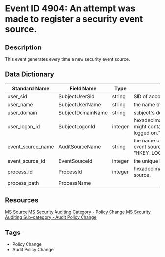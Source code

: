 # Event ID 4904: An attempt was made to register a security event source.

## Description
This event generates every time a new security event source.

## Data Dictionary
|Standard Name|Field Name|Type|Description|Sample Value|
|---|---|---|---|---|
|user_sid|SubjectUserSid|string|SID of account that made an attempt to register a security event source.|S-1-5-18|
|user_name|SubjectUserName|string|the name of the account that made an attempt to register a security event source.|DC01$|
|user_domain|SubjectDomainName|string|subject's domain or computer name.|CONTOSO|
|user_logon_id|SubjectLogonId|integer|hexadecimal value that can help you correlate this event with recent events that might contain the same Logon ID, for example, "4624: An account was successfully logged on."|0x3e7|
|event_source_name|AuditSourceName|string|the name of registered security event source. You can see all registered security event source names in this registry path: "HKEY_LOCAL_MACHINE\SYSTEM\CurrentControlSet\Services\EventLog\Security".|FSRM Audit|
|event_source_id|EventSourceId|integer|the unique hexadecimal identifier of registered security event source.|0x1cc4e|
|process_id|ProcessId|integer|hexadecimal Process ID of the process that attempted to register the security event source.|0x688|
|process_path|ProcessName|||C:\Windows\System32\svchost.exe|

## Resources
[MS Source](https://github.com/MicrosoftDocs/windows-itpro-docs/blob/public/windows/security/threat-protection/auditing/event-4904.md)
[MS Security Auditing Category - Policy Change](https://docs.microsoft.com/en-us/windows/security/threat-protection/auditing/advanced-security-audit-policy-settings#policy-change)
[MS Security Auditing Sub-category - Audit Policy Change](https://github.com/MicrosoftDocs/windows-itpro-docs/tree/master/windows/security/threat-protection/auditing/audit-policy-change.md)

## Tags
* Policy Change
* Audit Policy Change